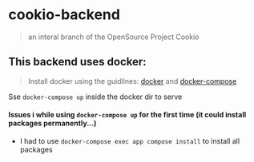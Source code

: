 # cookio-backend

> an interal branch of the OpenSource Project Cookio

## This backend uses docker:
> Install docker using the guidlines: [docker](https://docs.docker.com/get-docker/) and [docker-compose](https://docs.docker.com/compose/install/)
>

Sse `docker-compose up` inside the docker dir to  serve
#### Issues i while using `docker-compose up` for the first time (it could install packages permanently...) 
 - I had to use `docker-compose exec app compose install` to install all packages 
